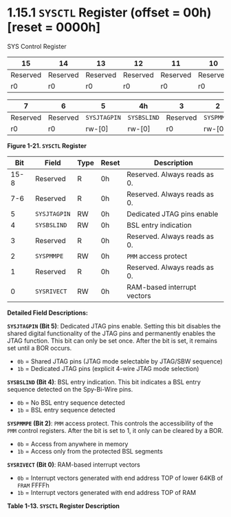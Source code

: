# 1.15.1 `SYSCTL` Register (offset = 00h) [reset = 0000h]

SYS Control Register

<a id="figure-1-21"></a>

| 15       | 14       | 13       | 12       | 11       | 10       | 9        | 8        |
| -------- | -------- | -------- | -------- | -------- | -------- | -------- | -------- |
| Reserved | Reserved | Reserved | Reserved | Reserved | Reserved | Reserved | Reserved |
| r0       | r0       | r0       | r0       | r0       | r0       | r0       | r0       |

| 7        | 6        | 5            | 4h          | 3        | 2          | 1        | 0           |
| -------- | -------- | ------------ | ----------- | -------- | ---------- | -------- | ----------- |
| Reserved | Reserved | `SYSJTAGPIN` | `SYSBSLIND` | Reserved | `SYSPMMPE` | Reserved | `SYSRIVECT` |
| r0       | r0       | rw-[0]       | rw-[0]      | r0       | rw-[0]     | r0       | rw-[0]      |

**Figure 1-21. `SYSCTL` Register**

<a id="table-1-13"></a>

| Bit  | Field        | Type | Reset | Description |
| ---- | ------------ | ---- | ----- | ----------- |
| 15-8 | Reserved     | R    | 0h    | Reserved. Always reads as 0. |
| 7-6  | Reserved     | R    | 0h    | Reserved. Always reads as 0. |
| 5    | `SYSJTAGPIN` | RW   | 0h    | Dedicated JTAG pins enable |
| 4    | `SYSBSLIND`  | RW   | 0h    | BSL entry indication |
| 3    | Reserved     | R    | 0h    | Reserved. Always reads as 0. |
| 2    | `SYSPMMPE`   | RW   | 0h    | `PMM` access protect |
| 1    | Reserved     | R    | 0h    | Reserved. Always reads as 0. |
| 0    | `SYSRIVECT`  | RW   | 0h    | RAM-based interrupt vectors |

**Detailed Field Descriptions:**

**`SYSJTAGPIN` (Bit 5)**: Dedicated JTAG pins enable. Setting this bit disables the shared digital
functionality of the JTAG pins and permanently enables the JTAG function. This bit can only be set
once. After the bit is set, it remains set until a BOR occurs.

- `0b` = Shared JTAG pins (JTAG mode selectable by JTAG/SBW sequence)
- `1b` = Dedicated JTAG pins (explicit 4-wire JTAG mode selection)

**`SYSBSLIND` (Bit 4)**: BSL entry indication. This bit indicates a BSL entry sequence detected on
the Spy-Bi-Wire pins.

- `0b` = No BSL entry sequence detected
- `1b` = BSL entry sequence detected

**`SYSPMMPE` (Bit 2)**: `PMM` access protect. This controls the accessibility of the `PMM` control
registers. After the bit is set to 1, it only can be cleared by a BOR.

- `0b` = Access from anywhere in memory
- `1b` = Access only from the protected BSL segments

**`SYSRIVECT` (Bit 0)**: RAM-based interrupt vectors

- `0b` = Interrupt vectors generated with end address TOP of lower 64KB of `FRAM` FFFFh
- `1b` = Interrupt vectors generated with end address TOP of RAM

**Table 1-13. `SYSCTL` Register Description**
